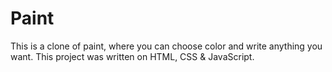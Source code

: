 # Paint
This is a clone of paint, where you can choose color and write anything you want. This project was written on HTML, CSS &amp; JavaScript.
